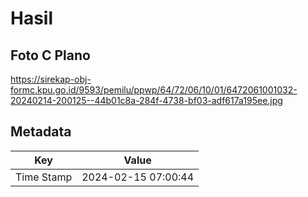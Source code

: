 # Hasil

## Foto C Plano

https://sirekap-obj-formc.kpu.go.id/9593/pemilu/ppwp/64/72/06/10/01/6472061001032-20240214-200125--44b01c8a-284f-4738-bf03-adf617a195ee.jpg


## Metadata

| Key        | Value               |
| ---------- | ------------------- |
| Time Stamp | 2024-02-15 07:00:44 |



